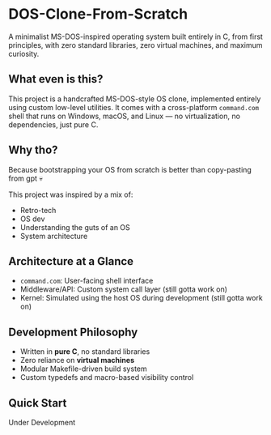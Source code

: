 # DOS-Clone-From-Scratch

A minimalist MS-DOS-inspired operating system built entirely in C, from first principles, with zero standard libraries, zero virtual machines, and maximum curiosity.

##  What even is this?

This project is a handcrafted MS-DOS-style OS clone, implemented entirely using custom low-level utilities. It comes with a cross-platform `command.com` shell that runs on Windows, macOS, and Linux — no virtualization, no dependencies, just pure C.

##  Why tho?

Because bootstrapping your OS from scratch is better than copy-pasting from gpt 💀

This project was inspired by a mix of:
- Retro-tech
- OS dev
- Understanding the guts of an OS
- System architecture 

## Architecture at a Glance

- `command.com`: User-facing shell interface
- Middleware/API: Custom system call layer (still gotta work on)
- Kernel: Simulated using the host OS during development (still gotta work on)

##  Development Philosophy

- Written in **pure C**, no standard libraries
- Zero reliance on **virtual machines**
- Modular Makefile-driven build system
- Custom typedefs and macro-based visibility control

## Quick Start

Under Development
